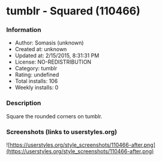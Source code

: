 # tumblr - Squared (110466)

### Information
- Author: Somasis (unknown)
- Created at: unknown
- Updated at: 2/15/2015, 8:31:31 PM
- License: NO-REDISTRIBUTION
- Category: tumblr
- Rating: undefined
- Total installs: 106
- Weekly installs: 0


### Description
Square the rounded corners on tumblr.


### Screenshots (links to userstyles.org)
![https://userstyles.org/style_screenshots/110466-after.png](https://userstyles.org/style_screenshots/110466-after.png)


